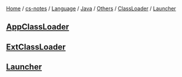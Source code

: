 [Home](https://mengxianbin.github.io) /
[cs-notes](https://mengxianbin.github.io/cs-notes/content) /
[Language](https://mengxianbin.github.io/cs-notes/content/Language) /
[Java](https://mengxianbin.github.io/cs-notes/content/Language/Java) /
[Others](https://mengxianbin.github.io/cs-notes/content/Language/Java/Others) /
[ClassLoader](https://mengxianbin.github.io/cs-notes/content/Language/Java/Others/ClassLoader) /
[Launcher](https://mengxianbin.github.io/cs-notes/content/Language/Java/Others/ClassLoader/Launcher)

## [AppClassLoader](https://mengxianbin.github.io/cs-notes/content/Language/Java/Others/ClassLoader/Launcher/AppClassLoader)

## [ExtClassLoader](https://mengxianbin.github.io/cs-notes/content/Language/Java/Others/ClassLoader/Launcher/ExtClassLoader)

## [Launcher](https://mengxianbin.github.io/cs-notes/content/Language/Java/Others/ClassLoader/Launcher/Launcher)
